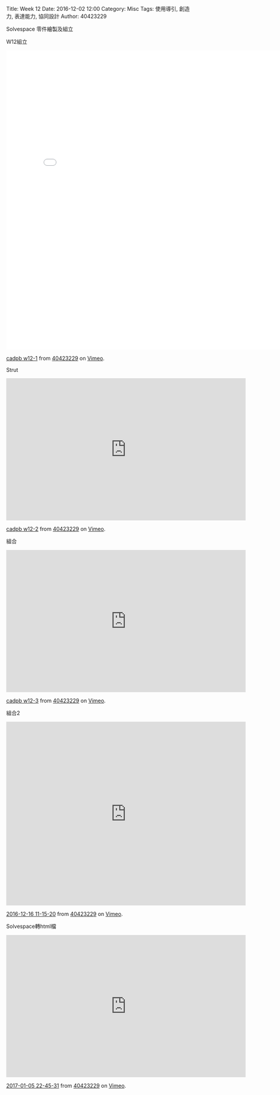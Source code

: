 Title: Week 12
Date: 2016-12-02 12:00
Category: Misc
Tags: 使用導引, 創造力, 表達能力, 協同設計
Author: 40423229

<p>Solvespace 零件繪製及組立<p>

<p>W12組立<p>
<iframe src="../w12.html" width="800" height="800" frameborder="0" </iframe>

<p>Cube<p>
<iframe src="https://player.vimeo.com/video/198207156" width="640" height="380" frameborder="0" webkitallowfullscreen mozallowfullscreen allowfullscreen></iframe>
<p><a href="https://vimeo.com/198207156">cadpb w12-1</a> from <a href="https://vimeo.com/user47808963">40423229</a> on <a href="https://vimeo.com">Vimeo</a>.</p>

<p>Strut<p>
<iframe src="https://player.vimeo.com/video/198207237" width="640" height="380" frameborder="0" webkitallowfullscreen mozallowfullscreen allowfullscreen></iframe>
<p><a href="https://vimeo.com/198207237">cadpb w12-2</a> from <a href="https://vimeo.com/user47808963">40423229</a> on <a href="https://vimeo.com">Vimeo</a>.</p>

<p>組合<p>
<iframe src="https://player.vimeo.com/video/198207255" width="640" height="380" frameborder="0" webkitallowfullscreen mozallowfullscreen allowfullscreen></iframe>
<p><a href="https://vimeo.com/198207255">cadpb w12-3</a> from <a href="https://vimeo.com/user47808963">40423229</a> on <a href="https://vimeo.com">Vimeo</a>.</p>

<p>組合2<p>
<iframe src="https://player.vimeo.com/video/195902558" width="640" height="491" frameborder="0" webkitallowfullscreen mozallowfullscreen allowfullscreen></iframe>
<p><a href="https://vimeo.com/195902558">2016-12-16 11-15-20</a> from <a href="https://vimeo.com/user47808963">40423229</a> on <a href="https://vimeo.com">Vimeo</a>.</p>

<p>Solvespace轉html檔<p>
<iframe src="https://player.vimeo.com/video/198203078" width="640" height="380" frameborder="0" webkitallowfullscreen mozallowfullscreen allowfullscreen></iframe>
<p><a href="https://vimeo.com/198203078">2017-01-05 22-45-31</a> from <a href="https://vimeo.com/user47808963">40423229</a> on <a href="https://vimeo.com">Vimeo</a>.</p>